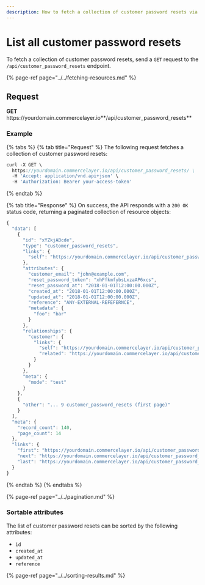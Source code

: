 ```yaml
---
description: How to fetch a collection of customer password resets via API
---
```


# List all customer password resets

To fetch a collection of customer password resets, send a `GET` request to the `/api/customer_password_resets` endpoint.

{% page-ref page="../../fetching-resources.md" %}

## Request

**GET** https://<i></i>yourdomain.commercelayer.io**/api/customer_password_resets**

### **Example**

{% tabs %}
{% tab title="Request" %}
The following request fetches a collection of customer password resets:

```javascript
curl -X GET \
  https://yourdomain.commercelayer.io/api/customer_password_resets/ \
  -H 'Accept: application/vnd.api+json' \
  -H 'Authorization: Bearer your-access-token'
```
{% endtab %}

{% tab title="Response" %}
On success, the API responds with a `200 OK` status code, returning a paginated collection of resource objects:

```javascript
{
  "data": [
    {
      "id": "xYZkjABcde",
      "type": "customer_password_resets",
      "links": {
        "self": "https://yourdomain.commercelayer.io/api/customer_password_resets/xYZkjABcde"
      },
      "attributes": {
        "customer_email": "john@example.com",
        "reset_password_token": "xhFfkmfybsLxzaAP6xcs",
        "reset_password_at": "2018-01-01T12:00:00.000Z",
        "created_at": "2018-01-01T12:00:00.000Z",
        "updated_at": "2018-01-01T12:00:00.000Z",
        "reference": "ANY-EXTERNAL-REFEFERNCE",
        "metadata": {
          "foo": "bar"
        }
      },
      "relationships": {
        "customer": {
          "links": {
            "self": "https://yourdomain.commercelayer.io/api/customer_password_resets/xYZkjABcde/relationships/customer",
            "related": "https://yourdomain.commercelayer.io/api/customer_password_resets/xYZkjABcde/customer"
          }
        }
      },
      "meta": {
        "mode": "test"
      }
    },
    {
      "other": "... 9 customer_password_resets (first page)"
    }
  ],
  "meta": {
    "record_count": 140,
    "page_count": 14
  },
  "links": {
    "first": "https://yourdomain.commercelayer.io/api/customer_password_resets?page[number]=1&page[size]=10",
    "next": "https://yourdomain.commercelayer.io/api/customer_password_resets?page[number]=2&page[size]=10",
    "last": "https://yourdomain.commercelayer.io/api/customer_password_resets?page[number]=14&page[size]=10"
  }
}
```
{% endtab %}
{% endtabs %}

{% page-ref page="../../pagination.md" %}

### Sortable attributes

The list of customer password resets can be sorted by the following attributes:

* `id`
* `created_at`
* `updated_at`
* `reference`

{% page-ref page="../../sorting-results.md" %}
